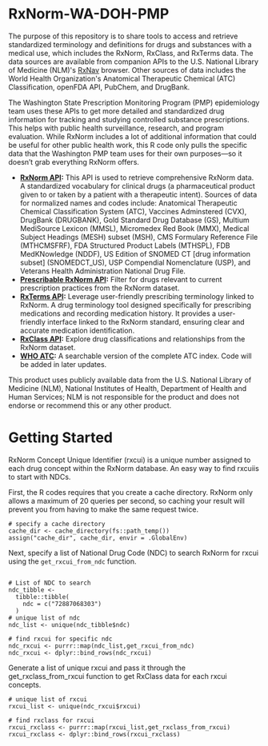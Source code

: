 # RxNorm-WA-DOH-PMP

The purpose of this repository is to share tools to access and retrieve standardized terminology and definitions for drugs and substances with a medical use, which includes the RxNorm, RxClass, and RxTerms data. The data sources are available from companion APIs to the U.S. National Library of Medicine (NLM)'s [RxNav](https://lhncbc.nlm.nih.gov/RxNav/index.html "RxNav") browser. Other sources of data includes the World Health Organization's Anatomical Therapeutic Chemical (ATC) Classification, openFDA API, PubChem, and DrugBank.

The Washington State Prescription Monitoring Program (PMP) epidemiology team uses these APIs to get more detailed and standardized drug information for tracking and studying controlled substance prescriptions. This helps with public health surveillance, research, and program evaluation. While RxNorm includes a lot of additional information that could be useful for other public health work, this R code only pulls the specific data that the Washington PMP team uses for their own purposes—so it doesn’t grab everything RxNorm offers.

-   [**RxNorm API**](https://lhncbc.nlm.nih.gov/RxNav/APIs/RxNormAPIs.html "RxNorm API")**:** This API is used to retrieve comprehensive RxNorm data. A standardized vocabulary for clinical drugs (a pharmaceutical product given to or taken by a patient with a therapeutic intent). Sources of data for normalized names and codes include: Anatomical Therapeutic Chemical Classification System (ATC), Vaccines Adminstered (CVX), DrugBank (DRUGBANK), Gold Standard Drug Database (GS), Multium MediSource Lexicon (MMSL), Micromedex Red Book (MMX), Medical Subject Headings (MESH) subset (MSH), CMS Formulary Reference File (MTHCMSFRF), FDA Structured Product Labels (MTHSPL), FDB MedKNowledge (NDDF), US Edition of SNOMED CT [drug information subset] (SNOMEDCT_US), USP Compendial Nomenclature (USP), and Veterans Health Administration National Drug File.
-   [**Prescribable RxNorm API**](https://lhncbc.nlm.nih.gov/RxNav/APIs/PrescribableAPIs.html "Prescribable RxNorm API")**:** Filter for drugs relevant to current prescription practices from the RxNorm dataset.
-   [**RxTerms API**](https://lhncbc.nlm.nih.gov/RxNav/APIs/RxTermsAPIs.html "RxTerms API")**:** Leverage user-friendly prescribing terminology linked to RxNorm. A drug terminology tool designed specifically for prescribing medications and recording medication history. It provides a user-friendly interface linked to the RxNorm standard, ensuring clear and accurate medication identification.
-   [**RxClass API**](https://lhncbc.nlm.nih.gov/RxNav/APIs/RxClassAPIs.html "RxClass API")**:** Explore drug classifications and relationships from the RxNorm dataset.
-   [**WHO ATC**](https://www.whocc.no/atc_ddd_index/)**:** A searchable version of the complete ATC index. Code will be added in later updates.

This product uses publicly available data from the U.S. National Library of Medicine (NLM), National Institutes of Health, Department of Health and Human Services; NLM is not responsible for the product and does not endorse or recommend this or any other product.

# Getting Started

RxNorm Concept Unique Identifier (rxcui) is a unique number assigned to each drug concept within the RxNorm database. An easy way to find rxcuiis to start with NDCs.

First, the R codes requires that you create a cache directory. RxNorm only allows a maximum of 20 queries per second, so caching your result will prevent you from having to make the same request twice.

```{r setup-cache,error = FALSE, message = F }
# specify a cache directory
cache_dir <- cache_directory(fs::path_temp())
assign("cache_dir", cache_dir, envir = .GlobalEnv)
```

Next, specify a list of National Drug Code (NDC) to search RxNorm for rxcui using the `get_rxcui_from_ndc` function.

```{r example-1,error = FALSE, message = F}
 
# List of NDC to search
ndc_tibble <-
  tibble::tibble(
    ndc = c("72887068303")
  )
# unique list of ndc
ndc_list <- unique(ndc_tibble$ndc)

# find rxcui for specific ndc
ndc_rxcui <- purrr::map(ndc_list,get_rxcui_from_ndc)
ndc_rxcui <- dplyr::bind_rows(ndc_rxcui)
```

Generate a list of unique rxcui and pass it through the get_rxclass_from_rxcui function to get RxClass data for each rxcui concepts.

```{r}
# unique list of rxcui
rxcui_list <- unique(ndc_rxcui$rxcui)

# find rxclass for rxcui
rxcui_rxclass <- purrr::map(rxcui_list,get_rxclass_from_rxcui)
rxcui_rxclass <- dplyr::bind_rows(rxcui_rxclass)
```
